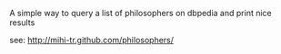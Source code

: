 A simple way to query a list of philosophers on dbpedia and print nice
results

see: http://mihi-tr.github.com/philosophers/


